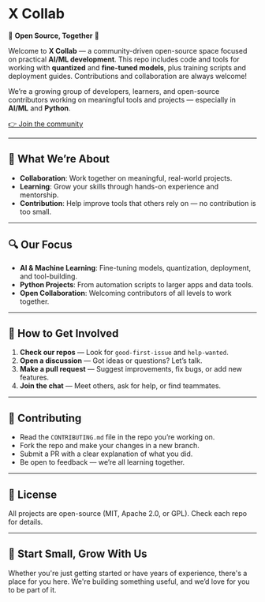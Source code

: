 # **X Collab**

🌟 **Open Source, Together** 🌟

Welcome to **X Collab** — a community-driven open-source space focused on practical **AI/ML development**.
This repo includes code and tools for working with **quantized** and **fine-tuned models**, plus training scripts and deployment guides.
Contributions and collaboration are always welcome!

We’re a growing group of developers, learners, and open-source contributors working on meaningful tools and projects — especially in **AI/ML** and **Python**.

[👉 Join the community](https://x-collab-invite.streamlit.app/)

---

## 🚀 **What We’re About**

* **Collaboration**: Work together on meaningful, real-world projects.
* **Learning**: Grow your skills through hands-on experience and mentorship.
* **Contribution**: Help improve tools that others rely on — no contribution is too small.

---

## 🔍 **Our Focus**

* **AI & Machine Learning**: Fine-tuning models, quantization, deployment, and tool-building.
* **Python Projects**: From automation scripts to larger apps and data tools.
* **Open Collaboration**: Welcoming contributors of all levels to work together.

---

## 🧰 **How to Get Involved**

1. **Check our repos** — Look for `good-first-issue` and `help-wanted`.
2. **Open a discussion** — Got ideas or questions? Let’s talk.
3. **Make a pull request** — Suggest improvements, fix bugs, or add new features.
4. **Join the chat** — Meet others, ask for help, or find teammates.

---

## 🤝 **Contributing**

* Read the `CONTRIBUTING.md` file in the repo you’re working on.
* Fork the repo and make your changes in a new branch.
* Submit a PR with a clear explanation of what you did.
* Be open to feedback — we’re all learning together.

---

## 📜 **License**

All projects are open-source (MIT, Apache 2.0, or GPL). Check each repo for details.

---

## 🌱 **Start Small, Grow With Us**

Whether you're just getting started or have years of experience, there's a place for you here. We're building something useful, and we’d love for you to be part of it.

